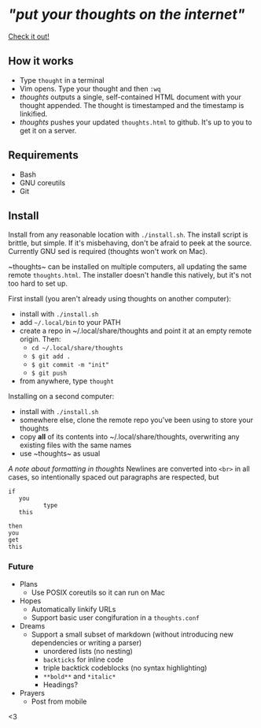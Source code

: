 
# *"put your thoughts on the internet"* 
[Check it out!](https://thoughts.maren.hup.is)

## How it works
* Type `thought` in a terminal
* Vim opens. Type your thought and then `:wq`
* *thoughts* outputs a single, self-contained HTML document with your thought appended. The thought is timestamped and the timestamp is linkified.
* *thoughts* pushes your updated `thoughts.html` to github. It's up to you to get it on a server.

## Requirements
* Bash
* GNU coreutils
* Git

## Install
Install from any reasonable location with `./install.sh`. The install script is brittle, but simple. If it's misbehaving, don't be afraid to peek at the source. Currently GNU sed is required (thoughts won't work on Mac).

~thoughts~ can be installed on multiple computers, all updating the same remote `thoughts.html`. The installer doesn't handle this natively, but it's not too hard to set up.

First install (you aren't already using thoughts on another computer):
* install with `./install.sh`
* add `~/.local/bin` to your PATH
* create a repo in ~/.local/share/thoughts and point it at an empty remote origin. Then:
  * `cd ~/.local/share/thoughts`
  * `$ git add .`
  * `$ git commit -m "init"`
  * `$ git push`
* from anywhere, type `thought`

Installing on a second computer:
* install with `./install.sh`
* somewhere else, clone the remote repo you've been using to store your thoughts
* copy **all** of its contents into ~/.local/share/thoughts, overwriting any existing files with the same names
* use ~thoughts~ as usual

*A note about formatting in thoughts*
Newlines are converted into `<br>` in all cases, so intentionally spaced out paragraphs are respected, but
```
if
   you
          type
   this
```
```
then
you
get
this
```

### Future
* Plans
  * Use POSIX coreutils so it can run on Mac
* Hopes
  * Automatically linkify URLs
  * Support basic user congifuration in a `thoughts.conf`
* Dreams
  * Support a small subset of markdown (without introducing new dependencies or writing a parser)
    * unordered lists (no nesting)
    * ``backticks`` for inline code
    * triple backtick codeblocks (no syntax highlighting)
    * `**bold**` and `*italic*`
    * Headings?
* Prayers
  * Post from mobile

<3
